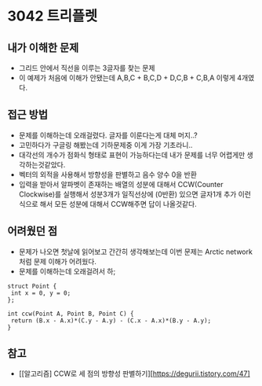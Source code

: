 # 3042 트리플렛

## 내가 이해한 문제
 - 그리드 안에서 직선을 이루는 3글자를 찾는 문제
 - 이 예제가 처음에 이해가 안됐는데 A,B,C + B,C,D + D,C,B + C,B,A 이렇게 4개였다.
 
 ## 접근 방법 
  - 문제를 이해하는데 오래걸렸다. 글자를 이룬다는게 대체 머지..?
  - 고민하다가 구글링 해봤는데 기하문제중 이게 가장 기초라니..
  - 대각선의 개수가 점화식 형태로 표현이 가능하다는데 내가 문제를 너무 어렵게만 생각하는것같았다.
  - 벡터의 외적을 사용해서 방향성을 판별하고 음수 양수 0을 반환
  - 입력을 받아서 알파벳이 존재하는 배열의 성분에 대해서 CCW(Counter Clockwise)를 실행해서 성분3개가 일직선상에 (0반환) 있으면 글자1개 추가 이런식으로 
  해서 모든 성분에 대해서 CCW해주면 답이 나올것같다. 
  
  ## 어려웠던 점
   - 문제가 나오면 첫날에 읽어보고 간간히 생각해보는데 이번 문제는 Arctic network처럼 문제 이해가 어려웠다.
   - 문제를 이해하는데 오래걸려서 하; 
   
   ~~~
struct Point {
	int x = 0, y = 0;
};

int ccw(Point A, Point B, Point C) {
	return (B.x - A.x)*(C.y - A.y) - (C.x - A.x)*(B.y - A.y);
}
   ~~~
  
  ## 참고
   - [[알고리즘] CCW로 세 점의 방향성 판별하기][https://degurii.tistory.com/47]
